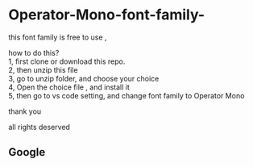 # Operator-Mono-font-family-
this font family is free to use , 

how to do this? </br>
1, first clone or download this repo.</br>
2, then unzip this file</br>
3, go to unzip folder, and choose your choice</br>
4, Open the choice file , and install it</br>
5, then go to vs code setting, and change font family to Operator Mono </br>

thank you


all rights deserved <h2>Google</h2>
